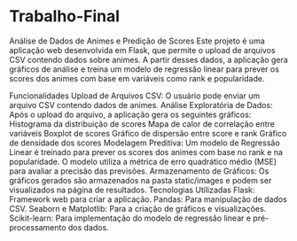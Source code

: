 # Trabalho-Final
Análise de Dados de Animes e Predição de Scores
Este projeto é uma aplicação web desenvolvida em Flask, que permite o upload de arquivos CSV contendo dados sobre animes. A partir desses dados, a aplicação gera gráficos de análise e treina um modelo de regressão linear para prever os scores dos animes com base em variáveis como rank e popularidade.

Funcionalidades
Upload de Arquivos CSV: O usuário pode enviar um arquivo CSV contendo dados de animes.
Análise Exploratória de Dados: Após o upload do arquivo, a aplicação gera os seguintes gráficos:
Histograma da distribuição de scores
Mapa de calor de correlação entre variáveis
Boxplot de scores
Gráfico de dispersão entre score e rank
Gráfico de densidade dos scores
Modelagem Preditiva: Um modelo de Regressão Linear é treinado para prever os scores dos animes com base no rank e na popularidade. O modelo utiliza a métrica de erro quadrático médio (MSE) para avaliar a precisão das previsões.
Armazenamento de Gráficos: Os gráficos gerados são armazenados na pasta static/images e podem ser visualizados na página de resultados.
Tecnologias Utilizadas
Flask: Framework web para criar a aplicação.
Pandas: Para manipulação de dados CSV.
Seaborn e Matplotlib: Para a criação de gráficos e visualizações.
Scikit-learn: Para implementação do modelo de regressão linear e pré-processamento dos dados.